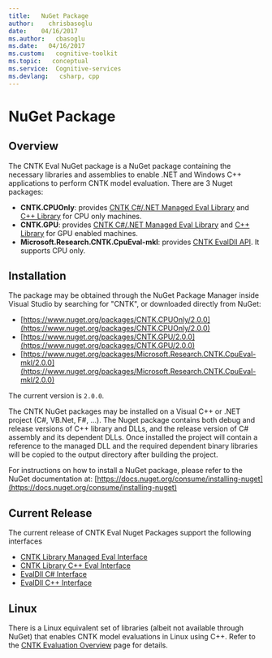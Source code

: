 ```yaml
---
title:   NuGet Package
author:    chrisbasoglu
date:    04/16/2017
ms.author:   cbasoglu
ms.date:   04/16/2017
ms.custom:   cognitive-toolkit
ms.topic:   conceptual
ms.service:  Cognitive-services
ms.devlang:   csharp, cpp
---
```


# NuGet Package

## Overview

The CNTK Eval NuGet package is a NuGet package containing the necessary libraries and assemblies to enable .NET and Windows C++ applications to perform CNTK model evaluation. There are 3 Nuget packages:

* **CNTK.CPUOnly**: provides [CNTK C#/.NET Managed Eval Library](./CNTK-Library-Managed-API.md) and [C++ Library](./CNTK-Library-Native-Eval-Interface.md) for CPU only machines.
* **CNTK.GPU**: provides [CNTK C#/.NET Managed Eval Library](./CNTK-Library-Managed-API.md) and [C++ Library](./CNTK-Library-Native-Eval-Interface.md) for GPU enabled machines.
* **Microsoft.Research.CNTK.CpuEval-mkl**: provides [CNTK EvalDll API](./EvalDll-Evaluation-Overview.md). It supports CPU only.

## Installation
The package may be obtained through the NuGet Package Manager inside Visual Studio by searching for "CNTK", or downloaded directly from NuGet:

* [https://www.nuget.org/packages/CNTK.CPUOnly/2.0.0](https://www.nuget.org/packages/CNTK.CPUOnly/2.0.0)   
* [https://www.nuget.org/packages/CNTK.GPU/2.0.0](https://www.nuget.org/packages/CNTK.GPU/2.0.0)
* [https://www.nuget.org/packages/Microsoft.Research.CNTK.CpuEval-mkl/2.0.0](https://www.nuget.org/packages/Microsoft.Research.CNTK.CpuEval-mkl/2.0.0)

The current version is `2.0.0`.

The CNTK NuGet packages may be installed on a Visual C++ or .NET project (C#, VB.Net, F#, ...). The Nuget package contains both debug and release versions of C++ library and DLLs, and the release version of C# assembly and its dependent DLLs. Once installed the project will contain a reference to the managed DLL and the required dependent binary libraries will be copied to the output directory after building the project. 

For instructions on how to install a NuGet package, please refer to the NuGet documentation at:
[https://docs.nuget.org/consume/installing-nuget](https://docs.nuget.org/consume/installing-nuget)

## Current Release
The current release of CNTK Eval Nuget Packages support the following interfaces
* [CNTK Library Managed Eval Interface](./CNTK-Library-Managed-API.md)
* [CNTK Library C++ Eval Interface](./CNTK-Library-Native-Eval-Interface.md)
* [EvalDll C# Interface](./EvalDll-Managed-API.md) 
* [EvalDll C++ Interface](./EvalDll-Native-API.md)

## Linux
There is a Linux equivalent set of libraries (albeit not available through NuGet) that enables CNTK model evaluations in Linux using C++. Refer to the [CNTK Evaluation Overview](./CNTK-Evaluation-Overview.md) page for details.
